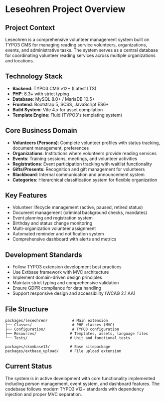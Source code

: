 # Leseohren Project Overview

## Project Context
Leseohren is a comprehensive volunteer management system built on TYPO3 CMS for managing reading service volunteers, organizations, events, and administrative tasks. The system serves as a central database for coordinating volunteer reading services across multiple organizations and locations.

## Technology Stack
- **Backend**: TYPO3 CMS v12+ (Latest LTS)
- **PHP**: 8.3+ with strict typing
- **Database**: MySQL 8.0+ / MariaDB 10.5+
- **Frontend**: Bootstrap 5, SCSS, JavaScript ES6+
- **Build System**: Vite 4.x for asset compilation
- **Template Engine**: Fluid (TYPO3's templating system)

## Core Business Domain
- **Volunteers (Persons)**: Complete volunteer profiles with status tracking, document management, preferences
- **Organizations**: Institutions where volunteers provide reading services
- **Events**: Training sessions, meetings, and volunteer activities
- **Registrations**: Event participation tracking with waitlist functionality
- **Gifts/Presents**: Recognition and gift management for volunteers
- **Blackboard**: Internal communication and announcement system
- **Categories**: Hierarchical classification system for flexible organization

## Key Features
- Volunteer lifecycle management (active, paused, retired status)
- Document management (criminal background checks, mandates)
- Event planning and registration system
- Birthday and status change monitoring
- Multi-organization volunteer assignment
- Automated reminder and notification system
- Comprehensive dashboard with alerts and metrics

## Development Standards
- Follow TYPO3 extension development best practices
- Use Extbase framework with MVC architecture
- Implement domain-driven design principles
- Maintain strict typing and comprehensive validation
- Ensure GDPR compliance for data handling
- Support responsive design and accessibility (WCAG 2.1 AA)

## File Structure
```
packages/leseohren/           # Main extension
├── Classes/                  # PHP classes (MVC)
├── Configuration/            # TYPO3 configuration
├── Resources/               # Templates, assets, language files
└── Tests/                   # Unit and functional tests

packages/skombase13/         # Base sitepackage
packages/extbase_upload/     # File upload extension
```

## Current Status
The system is in active development with core functionality implemented including person management, event system, and dashboard features. The codebase follows modern TYPO3 v12+ standards with dependency injection and proper MVC separation.